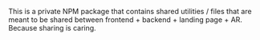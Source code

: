This is a private NPM package that contains shared utilities / files that are meant to be shared between frontend + backend + landing page + AR. Because sharing is caring.
